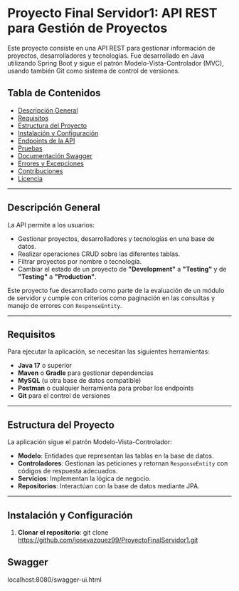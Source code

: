 # Proyecto Final Servidor1: API REST para Gestión de Proyectos

Este proyecto consiste en una API REST para gestionar información de proyectos, desarrolladores y tecnologías. Fue desarrollado en Java utilizando Spring Boot y sigue el patrón Modelo-Vista-Controlador (MVC), usando también Git como sistema de control de versiones.

## Tabla de Contenidos
- [Descripción General](#descripción-general)
- [Requisitos](#requisitos)
- [Estructura del Proyecto](#estructura-del-proyecto)
- [Instalación y Configuración](#instalación-y-configuración)
- [Endpoints de la API](#endpoints-de-la-api)
- [Pruebas](#pruebas)
- [Documentación Swagger](#documentación-swagger)
- [Errores y Excepciones](#errores-y-excepciones)
- [Contribuciones](#contribuciones)
- [Licencia](#licencia)

---

## Descripción General

La API permite a los usuarios:
- Gestionar proyectos, desarrolladores y tecnologías en una base de datos.
- Realizar operaciones CRUD sobre las diferentes tablas.
- Filtrar proyectos por nombre o tecnología.
- Cambiar el estado de un proyecto de **"Development"** a **"Testing"** y de **"Testing"** a **"Production"**.

Este proyecto fue desarrollado como parte de la evaluación de un módulo de servidor y cumple con criterios como paginación en las consultas y manejo de errores con `ResponseEntity`.

---

## Requisitos

Para ejecutar la aplicación, se necesitan las siguientes herramientas:
- **Java 17** o superior
- **Maven** o **Gradle** para gestionar dependencias
- **MySQL** (u otra base de datos compatible)
- **Postman** o cualquier herramienta para probar los endpoints
- **Git** para el control de versiones

---

## Estructura del Proyecto

La aplicación sigue el patrón Modelo-Vista-Controlador:
- **Modelo**: Entidades que representan las tablas en la base de datos.
- **Controladores**: Gestionan las peticiones y retornan `ResponseEntity` con códigos de respuesta adecuados.
- **Servicios**: Implementan la lógica de negocio.
- **Repositorios**: Interactúan con la base de datos mediante JPA.


---

## Instalación y Configuración

1. **Clonar el repositorio**:
git clone https://github.com/josevazquez99/ProyectoFinalServidor1.git

## Swagger
localhost:8080/swagger-ui.html

